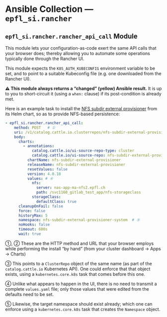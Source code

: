 # Ansible Collection — `epfl_si.rancher`

## `epfl_si.rancher.rancher_api_call` Module

This module lets your configuration-as-code exert the same API calls that your browser does; thereby allowing you to automate some operations typically done through the Rancher UI.

This module expects the `K8S_AUTH_KUBECONFIG` environment variable to be set, and to point to a suitable Kubeconfig file (e.g. one downloaded from the Rancher UI).

**⚠ This module always returns a “changed” (yellow) Ansible result.** It is up to you to short-circuit it (using a `when:` clause) if its post-condition is already met.

Here is an example task to install the [NFS subdir external provisioner](https://kubernetes-sigs.github.io/nfs-subdir-external-provisioner/) from its Helm chart, so as to provide NFS-based persistence:

```yaml
- epfl_si.rancher.rancher_api_call:
    method: POST   # ①
    uri: /v1/catalog.cattle.io.clusterrepos/nfs-subdir-external-provisioner?action=install   # ②
    body:
      charts:
        - annotations:
            catalog.cattle.io/ui-source-repo-type: cluster
            catalog.cattle.io/ui-source-repo: nfs-subdir-external-provisioner # ③
          chartName: nfs-subdir-external-provisioner
          releaseName: nfs-subdir-external-provisioner
          resetValues: false
          version: 4.0.18
          values: # ④
            nfs:
              server: nas-app-ma-nfs2.epfl.ch
              path: /svc1160_gitlab_test_app/nfs-storageclass
            storageClass:
              defaultClass: true
      cleanupOnFail: false
      force: false
      historyMax: 5
      namespace: nfs-subdir-external-provisioner-system  # ⑤
      noHooks: false
      timeout: 600s
      wait: true
```

①, ② These are the HTTP method and URL that your browser employs while performing the install “by hand” (from your cluster dashboard → Apps → Charts)

③ This points to a `ClusterRepo` object of the same name (as part of the `catalog.cattle.io` Kubernetes API). One could enforce that that object exists, using a `kubernetes.core.k8s` task that comes before this one.

④ Unlike what appears to happen in the UI, there is no need to transmit a complete `values.yaml` file; only those values that were edited from the defaults need to be set.

⑤ Likewise, the target namespace should exist already; which one can enforce using a `kubernetes.core.k8s` task that creates the `Namespace` object.
